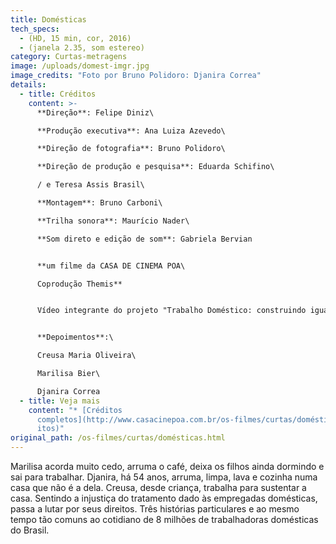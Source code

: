 ```yaml
---
title: Domésticas
tech_specs:
  - (HD, 15 min, cor, 2016)
  - (janela 2.35, som estereo)
category: Curtas-metragens
image: /uploads/domest-imgr.jpg
image_credits: "Foto por Bruno Polidoro: Djanira Correa"
details:
  - title: Créditos
    content: >-
      **Direção**: Felipe Diniz\

      **Produção executiva**: Ana Luiza Azevedo\

      **Direção de fotografia**: Bruno Polidoro\

      **Direção de produção e pesquisa**: Eduarda Schifino\

      / e Teresa Assis Brasil\

      **Montagem**: Bruno Carboni\

      **Trilha sonora**: Maurício Nader\

      **Som direto e edição de som**: Gabriela Bervian


      **um filme da CASA DE CINEMA POA\

      Coprodução Themis**


      Vídeo integrante do projeto "Trabalho Doméstico: construindo igualdade no Brasil"


      **Depoimentos**:\

      Creusa Maria Oliveira\

      Marilisa Bier\

      Djanira Correa
  - title: Veja mais
    content: "* [Créditos
      completos](http://www.casacinepoa.com.br/os-filmes/curtas/domésticas-créd\
      itos)"
original_path: /os-filmes/curtas/domésticas.html
---
```

Marilisa acorda muito cedo, arruma o café, deixa os filhos ainda dormindo e sai para trabalhar. Djanira, há 54 anos, arruma, limpa, lava e cozinha numa casa que não é a dela. Creusa, desde criança, trabalha para sustentar a casa. Sentindo a injustiça do tratamento dado às empregadas domésticas, passa a lutar por seus direitos. Três histórias particulares e ao mesmo tempo tão comuns ao cotidiano de 8 milhões de trabalhadoras domésticas do Brasil.